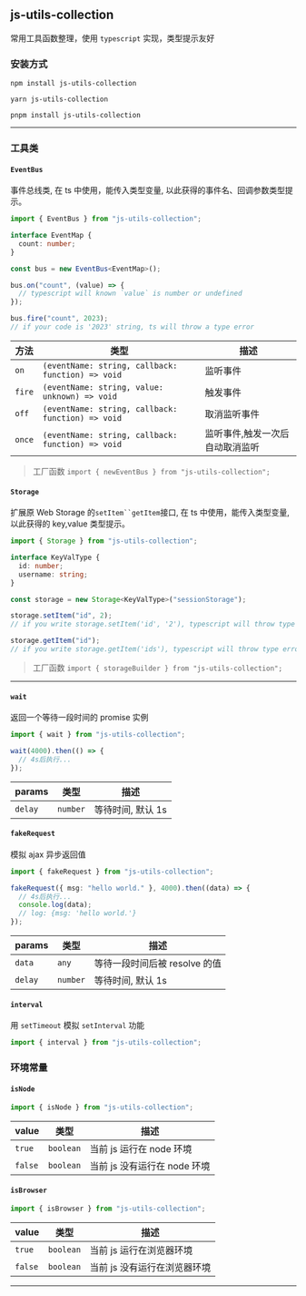 ## js-utils-collection

常用工具函数整理，使用 `typescript` 实现，类型提示友好

### 安装方式

```shell
npm install js-utils-collection
```

```shell
yarn js-utils-collection
```

```shell
pnpm install js-utils-collection
```

---

### 工具类

#### `EventBus`

事件总线类, 在 ts 中使用，能传入类型变量, 以此获得的事件名、回调参数类型提示。

```ts
import { EventBus } from "js-utils-collection";

interface EventMap {
  count: number;
}

const bus = new EventBus<EventMap>();

bus.on("count", (value) => {
  // typescript will known `value` is number or undefined
});

bus.fire("count", 2023);
// if your code is '2023' string, ts will throw a type error
```

| 方法   | 类型                                               | 描述                            |
| ------ | -------------------------------------------------- | ------------------------------- |
| `on`   | `(eventName: string, callback: function) => void ` | 监听事件                        |
| `fire` | `(eventName: string, value: unknown) => void`      | 触发事件                        |
| `off`  | `(eventName: string, callback: function) => void ` | 取消监听事件                    |
| `once` | `(eventName: string, callback: function) => void ` | 监听事件,触发一次后自动取消监听 |

> 工厂函数
> `import { newEventBus } from "js-utils-collection";`

#### `Storage`

扩展原 Web Storage 的` setItem``getItem `接口, 在 ts 中使用，能传入类型变量, 以此获得的 key,value 类型提示。

```ts
import { Storage } from "js-utils-collection";

interface KeyValType {
  id: number;
  username: string;
}

const storage = new Storage<KeyValType>("sessionStorage");

storage.setItem("id", 2);
// if you write storage.setItem('id', '2'), typescript will throw type error

storage.getItem("id");
// if you write storage.getItem('ids'), typescript will throw type error
```

> 工厂函数
> `import { storageBuilder } from "js-utils-collection";`

---

#### `wait`

返回一个等待一段时间的 promise 实例

```ts
import { wait } from "js-utils-collection";

wait(4000).then(() => {
  // 4s后执行...
});
```

| params  | 类型     | 描述              |
| ------- | -------- | ----------------- |
| `delay` | `number` | 等待时间, 默认 1s |

#### `fakeRequest`

模拟 ajax 异步返回值

```ts
import { fakeRequest } from "js-utils-collection";

fakeRequest({ msg: "hello world." }, 4000).then((data) => {
  // 4s后执行...
  console.log(data);
  // log: {msg: 'hello world.'}
});
```

| params  | 类型     | 描述                          |
| ------- | -------- | ----------------------------- |
| `data`  | `any`    | 等待一段时间后被 resolve 的值 |
| `delay` | `number` | 等待时间, 默认 1s             |

#### `interval`

用 `setTimeout` 模拟 `setInterval` 功能

```ts
import { interval } from "js-utils-collection";
```

### 环境常量

#### `isNode`

```js
import { isNode } from "js-utils-collection";
```

| value   | 类型      | 描述                         |
| ------- | --------- | ---------------------------- |
| `true`  | `boolean` | 当前 js 运行在 node 环境     |
| `false` | `boolean` | 当前 js 没有运行在 node 环境 |

#### `isBrowser`

```js
import { isBrowser } from "js-utils-collection";
```

| value   | 类型      | 描述                         |
| ------- | --------- | ---------------------------- |
| `true`  | `boolean` | 当前 js 运行在浏览器环境     |
| `false` | `boolean` | 当前 js 没有运行在浏览器环境 |

---
